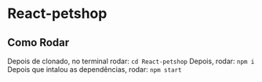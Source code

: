 # React-petshop

## Como Rodar

Depois de clonado, no terminal rodar:
`cd React-petshop`
Depois, rodar:
`npm i`
Depois que intalou as dependências, rodar:
`npm start`
